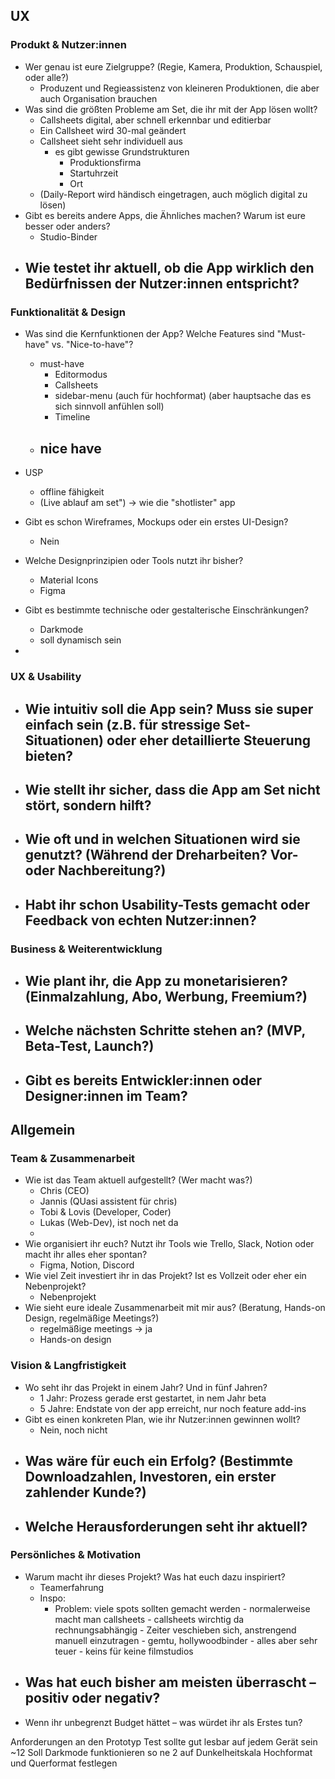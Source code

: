 
## UX
### Produkt & Nutzer:innen

- Wer genau ist eure Zielgruppe? (Regie, Kamera, Produktion, Schauspiel, oder alle?)
	- Produzent und Regieassistenz von kleineren Produktionen, die aber auch Organisation brauchen
- Was sind die größten Probleme am Set, die ihr mit der App lösen wollt?
	- Callsheets digital, aber schnell erkennbar und editierbar
	- Ein Callsheet wird 30-mal geändert
	- Callsheet sieht sehr individuell aus
		- es gibt gewisse Grundstrukturen
			- Produktionsfirma
			- Startuhrzeit
			- Ort
	- (Daily-Report wird händisch eingetragen, auch möglich digital zu lösen)
- Gibt es bereits andere Apps, die Ähnliches machen? Warum ist eure besser oder anders?
	- Studio-Binder
- Wie testet ihr aktuell, ob die App wirklich den Bedürfnissen der Nutzer:innen entspricht?
	- 

### Funktionalität & Design

- Was sind die Kernfunktionen der App? Welche Features sind "Must-have" vs. "Nice-to-have"?
	- must-have
		- Editormodus
		- Callsheets
		- sidebar-menu (auch für hochformat) (aber hauptsache das es sich sinnvoll anfühlen soll)
		- Timeline
	- nice have
		- 

- USP
	- offline fähigkeit
	- (Live ablauf am set") -> wie die "shotlister" app
- Gibt es schon Wireframes, Mockups oder ein erstes UI-Design?
	- Nein
- Welche Designprinzipien oder Tools nutzt ihr bisher?
	- Material Icons
	- Figma
- Gibt es bestimmte technische oder gestalterische Einschränkungen?
	- Darkmode
	- soll dynamisch sein
- 

### UX & Usability

- Wie intuitiv soll die App sein? Muss sie super einfach sein (z.B. für stressige Set-Situationen) oder eher detaillierte Steuerung bieten?
	- 
- Wie stellt ihr sicher, dass die App am Set nicht stört, sondern hilft?
	- 
- Wie oft und in welchen Situationen wird sie genutzt? (Während der Dreharbeiten? Vor- oder Nachbereitung?)
	- 
- Habt ihr schon Usability-Tests gemacht oder Feedback von echten Nutzer:innen?
	- 

### Business & Weiterentwicklung

- Wie plant ihr, die App zu monetarisieren? (Einmalzahlung, Abo, Werbung, Freemium?)
	- 
- Welche nächsten Schritte stehen an? (MVP, Beta-Test, Launch?)
	- 
- Gibt es bereits Entwickler:innen oder Designer:innen im Team?
	- 

## Allgemein

### Team & Zusammenarbeit

- Wie ist das Team aktuell aufgestellt? (Wer macht was?)
	- Chris (CEO)
	- Jannis (QUasi assistent für chris)
	- Tobi & Lovis (Developer, Coder)
	- Lukas (Web-Dev), ist noch net da
	- 
- Wie organisiert ihr euch? Nutzt ihr Tools wie Trello, Slack, Notion oder macht ihr alles eher spontan?
	- Figma, Notion, Discord
- Wie viel Zeit investiert ihr in das Projekt? Ist es Vollzeit oder eher ein Nebenprojekt?
	- Nebenprojekt
- Wie sieht eure ideale Zusammenarbeit mit mir aus? (Beratung, Hands-on Design, regelmäßige Meetings?)
	- regelmäßige meetings -> ja
	- Hands-on design

### Vision & Langfristigkeit

- Wo seht ihr das Projekt in einem Jahr? Und in fünf Jahren?
	- 1 Jahr: Prozess gerade erst gestartet, in nem Jahr beta
	- 5 Jahre: Endstate von der app erreicht, nur noch feature add-ins
- Gibt es einen konkreten Plan, wie ihr Nutzer:innen gewinnen wollt?
	- Nein, noch nicht
- Was wäre für euch ein Erfolg? (Bestimmte Downloadzahlen, Investoren, ein erster zahlender Kunde?)
	- 
- Welche Herausforderungen seht ihr aktuell?
	- 

### Persönliches & Motivation

- Warum macht ihr dieses Projekt? Was hat euch dazu inspiriert?
	- Teamerfahrung
	- Inspo:
		- Problem: viele spots sollten gemacht werden
				- normalerweise macht man callsheets
				- callsheets wirchtig da rechnungsabhängig
				- Zeiter veschieben sich, anstrengend manuell einzutragen 
				- gemtu, hollywoodbinder
				- alles aber sehr teuer
				- keins für keine filmstudios
- Was hat euch bisher am meisten überrascht – positiv oder negativ?
	- 
- Wenn ihr unbegrenzt Budget hättet – was würdet ihr als Erstes tun?


Anforderungen an den Prototyp
	Test sollte gut lesbar auf jedem Gerät sein ~12
	Soll Darkmode funktionieren
		so ne 2 auf Dunkelheitskala
	Hochformat und Querformat festlegen